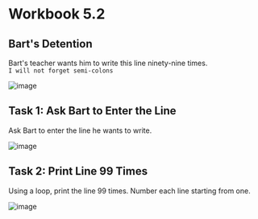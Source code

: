 # Workbook 5.2

## Bart's Detention
Bart's teacher wants him to write this line ninety-nine times.<br>
<code>I will not forget semi-colons</code>

![image](https://github.com/emtaylor1993/Udemy-Courses/assets/93065901/59e2e021-ee81-4132-8653-e4d1d125c2be)

## Task 1: Ask Bart to Enter the Line
Ask Bart to enter the line he wants to write.

![image](https://github.com/emtaylor1993/Udemy-Courses/assets/93065901/d3f4f0c7-0018-4ef8-a446-e01f89f53d2e)

## Task 2: Print Line 99 Times
Using a loop, print the line 99 times. Number each line starting from one.

![image](https://github.com/emtaylor1993/Udemy-Courses/assets/93065901/826c21d9-5278-489e-8371-5908e2994fc0)
